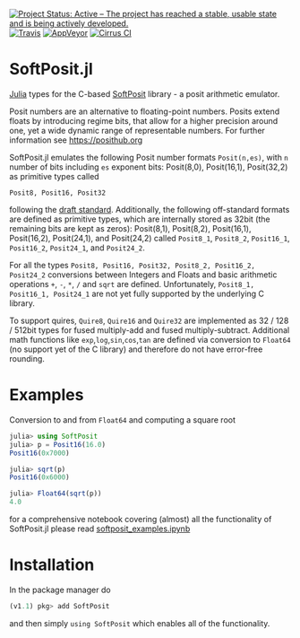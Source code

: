 [![Project Status: Active – The project has reached a stable, usable state and is being actively developed.](https://img.shields.io/badge/repo_status-active-brightgreen?style=flat-square)](https://www.repostatus.org/#active)
[![Travis](https://img.shields.io/travis/com/milankl/SoftPosit.jl?label=Linux%20%26%20osx&logo=travis&style=flat-square)](https://travis-ci.com/milankl/SoftPosit.jl)
[![AppVeyor](https://img.shields.io/appveyor/ci/milankl/Softposit-jl?label=Windows&logo=appveyor&logoColor=white&style=flat-square)](https://ci.appveyor.com/project/milankl/SoftPosit-jl)
[![Cirrus CI](https://img.shields.io/cirrus/github/milankl/Softposit.jl?label=FreeBSD&logo=cirrus-ci&logoColor=white&style=flat-square)](https://cirrus-ci.com/github/milankl/SoftPosit.jl)

# SoftPosit.jl

[Julia](https://julialang.org/) types for the C-based [SoftPosit](https://gitlab.com/cerlane/SoftPosit) library - a posit arithmetic emulator.

Posit numbers are an alternative to floating-point numbers. Posits extend floats by introducing regime bits, that allow for a higher precision around one, yet a wide dynamic range of representable numbers. For further information see https://posithub.org

SoftPosit.jl emulates the following Posit number formats `Posit(n,es)`, with `n` number of bits including `es` exponent bits: Posit(8,0), Posit(16,1), Posit(32,2) as primitive types called

    Posit8, Posit16, Posit32

following the [draft standard](https://posithub.org/docs/posit_standard.pdf). Additionally, the following off-standard formats are defined as primitive types, which are internally stored as 32bit (the remaining bits are kept as zeros): Posit(8,1), Posit(8,2), Posit(16,1), Posit(16,2), Posit(24,1), and Posit(24,2) called `Posit8_1`, `Posit8_2`, `Posit16_1`, `Posit16_2`, `Posit24_1`, and `Posit24_2`.

For all the types `Posit8, Posit16, Posit32, Posit8_2, Posit16_2, Posit24_2` conversions between Integers and Floats and basic arithmetic operations `+`, `-`, `*`, `/` and `sqrt` are defined. Unfortunately, `Posit8_1, Posit16_1, Posit24_1` are not yet fully supported by the underlying C library.

To support quires, `Quire8`, `Quire16` and `Quire32` are implemented as 32 / 128 / 512bit types for fused multiply-add and fused multiply-subtract. Additional math functions like `exp`,`log`,`sin`,`cos`,`tan` are defined via conversion to `Float64` (no support yet of the C library) and therefore do not have error-free rounding.

# Examples

Conversion to and from `Float64` and computing a square root

```julia
julia> using SoftPosit
julia> p = Posit16(16.0)
Posit16(0x7000)

julia> sqrt(p)
Posit16(0x6000)

julia> Float64(sqrt(p))
4.0
```

for a comprehensive notebook covering (almost) all the functionality of SoftPosit.jl please read [softposit_examples.ipynb](https://github.com/milankl/SoftPosit.jl/blob/master/docs/softposit_examples.ipynb)


# Installation

In the package manager do

```julia
(v1.1) pkg> add SoftPosit
```

and then simply `using SoftPosit` which enables all of the functionality.
